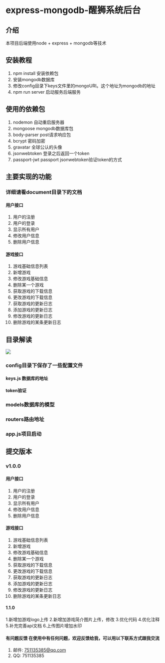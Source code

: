 # express-mongodb-醒狮系统后台

## 介绍
本项目后端使用node + express + mongodb等技术

## 安装教程

1. npm install 安装依赖包
2. 安装mongodb数据库
3. 修改config目录下keys文件里的mongoURI。这个地址为mongodb的地址
4. npm run server 启动服务后端服务


## 使用的依赖包
1. nodemon 自动重启服务器
2. mongoose mongodb数据库包
3. body-parser post请求响应包
4. bcrypt  密码加密
5. gravatar 全球公认的头像
6. jsonwebtoken 登录之后返回一个token
7. passport-jwt passport   jsonwebtoken验证token的方式


## 主要实现的功能
### 详细请看document目录下的文档

#### 用户接口	

1. 用户的注册
2. 用户的登录
3. 显示所有用户
4. 修改用户信息
5. 删除用户信息

####  游戏接口

1. 游戏基础信息列表
2. 新增游戏
3. 修改游戏基础信息
4. 删除某一个游戏
5. 获取游戏的下载信息
6. 更改游戏的下载信息
7. 获取游戏的更新日志
8. 添加游戏的更新日志
9. 修改游戏的更新日志
10. 删除游戏的某条更新日志

## 目录解读
![](F:\WebDocument\ancestors\manage-server\img\list.jpg)

### config目录下保存了一些配置文件

####  keys.js 数据库的地址

#### token验证

### models数据库的模型

### routers路由地址

### app.js项目启动

 

## 提交版本

### v1.0.0
#### 用户接口
1. 用户的注册
2. 用户的登录
3. 显示所有用户
4. 修改用户信息
5. 删除用户信息
#### 游戏接口
1. 游戏基础信息列表
2. 新增游戏
3. 修改游戏基础信息
4. 删除某一个游戏
5. 获取游戏的下载信息
6. 更改游戏的下载信息
7. 获取游戏的更新日志
8. 添加游戏的更新日志
9. 修改游戏的更新日志
10. 删除游戏的某条更新日志
#### 1.1.0
1.新增加游戏logo上传
2.新增加游戏简介图片上传，修改
3.优化代码
4.优化注释
5.补充完善api文档
6.上传图片增加水印


#### 有问题反馈 在使用中有任何问题，欢迎反馈给我，可以用以下联系方式跟我交流

1. 邮件: 751135385@qq.com
2. QQ: 751135385
